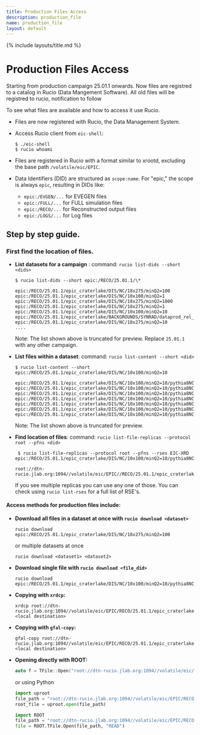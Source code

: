 ```yaml
---
title: Production Files Access
description: production_file
name: production_file
layout: default
---
```


{% include layouts/title.md %}

# Production Files Access

Starting from production campaign 25.01.1 onwards. Now files are registred to a catalog in Rucio (Data Mangement Software).
All old files will be registred to rucio, notification to follow

To see what files are available and how to access it use Rucio.

- Files are now registered with Rucio, the Data Management System.
- Access Rucio client from `eic-shell`:
    ```shell
    $ ./eic-shell
    $ rucio whoami
    ```

- Files are registered in Rucio with a format similar to xrootd, excluding the base path `/volatile/eic/EPIC`.
- Data Identifiers (DID) are structured as `scope:name`. For "epic," the scope is always `epic`, resulting in DIDs like:
    - `epic:/EVGEN/...` for EVEGEN files
    - `epic:/FULL/...` for FULL simulation files
    - `epic:/RECO/...` for Reconstructed output files
    - `epic:/LOGS/...` for Log files

## Step by step guide.
### First find the location of files.

- **List datasets for a campaign** :
    command: `rucio list-dids --short <dids>`
    ```shell
    $ rucio list-dids --short epic:/RECO/25.01.1/\*

    epic:/RECO/25.01.1/epic_craterlake/DIS/NC/18x275/minQ2=100
    epic:/RECO/25.01.1/epic_craterlake/DIS/NC/10x100/minQ2=1
    epic:/RECO/25.01.1/epic_craterlake/DIS/NC/18x275/minQ2=1000
    epic:/RECO/25.01.1/epic_craterlake/DIS/NC/18x275/minQ2=1
    epic:/RECO/25.01.1/epic_craterlake/DIS/NC/10x100/minQ2=10
    epic:/RECO/25.01.1/epic_craterlake/BACKGROUNDS/SYNRAD/dataprod_rel_1.0.0/18x275
    epic:/RECO/25.01.1/epic_craterlake/DIS/NC/18x275/minQ2=10
    ....
    ```
    Note: The list shown above is truncated for preview.
    Replace `25.01.1` with any other campaign.

- **List files within a dataset**:
    command: `rucio list-content --short <did>`
    ```shell
    $ rucio list-content --short epic:/RECO/25.01.1/epic_craterlake/DIS/NC/10x100/minQ2=10

    epic:/RECO/25.01.1/epic_craterlake/DIS/NC/10x100/minQ2=10/pythia8NCDIS_10x100_minQ2=10_beamEffects_xAngle=-0.025_hiDiv_5.1105.eicrecon.tree.edm4eic.root
    epic:/RECO/25.01.1/epic_craterlake/DIS/NC/10x100/minQ2=10/pythia8NCDIS_10x100_minQ2=10_beamEffects_xAngle=-0.025_hiDiv_5.1106.eicrecon.tree.edm4eic.root
    epic:/RECO/25.01.1/epic_craterlake/DIS/NC/10x100/minQ2=10/pythia8NCDIS_10x100_minQ2=10_beamEffects_xAngle=-0.025_hiDiv_5.1107.eicrecon.tree.edm4eic.root
    epic:/RECO/25.01.1/epic_craterlake/DIS/NC/10x100/minQ2=10/pythia8NCDIS_10x100_minQ2=10_beamEffects_xAngle=-0.025_hiDiv_5.1108.eicrecon.tree.edm4eic.root
    epic:/RECO/25.01.1/epic_craterlake/DIS/NC/10x100/minQ2=10/pythia8NCDIS_10x100_minQ2=10_beamEffects_xAngle=-0.025_hiDiv_5.1109.eicrecon.tree.edm4eic.root
    epic:/RECO/25.01.1/epic_craterlake/DIS/NC/10x100/minQ2=10/pythia8NCDIS_10x100_minQ2=10_beamEffects_xAngle=-0.025_hiDiv_5.1110.eicrecon.tree.edm4eic.root
    epic:/RECO/25.01.1/epic_craterlake/DIS/NC/10x100/minQ2=10/pythia8NCDIS_10x100_minQ2=10_beamEffects_xAngle=-0.025_hiDiv_5.1111.eicrecon.tree.edm4eic.root
    ```
     Note: The list shown above is truncated for preview.

- **Find location of files**:
    command: `rucio list-file-replicas --protocol root --pfns <did>`
    ```shell
     $ rucio list-file-replicas --protocol root --pfns --rses EIC-XRD epic:/RECO/25.01.1/epic_craterlake/DIS/NC/10x100/minQ2=10/pythia8NCDIS_10x100_minQ2=10_beamEffects_xAngle=-0.025_hiDiv_5.0255.eicrecon.tree.edm4eic.root

    root://dtn-rucio.jlab.org:1094//volatile/eic/EPIC//RECO/25.01.1/epic_craterlake/DIS/NC/10x100/minQ2=10/pythia8NCDIS_10x100_minQ2=10_beamEffects_xAngle=-0.025_hiDiv_5.0255.eicrecon.tree.edm4eic.root
    ```
    If you see multiple replicas you can use any one of those. You can check using `rucio list-rses` for a full list of RSE's.

#### Access methods for production files include:

- **Download all files in a dataset at once with `rucio download <dataset>`**
    ```shell
    rucio download epic:/RECO/25.01.1/epic_craterlake/DIS/NC/18x275/minQ2=100
    ```

    or multiple datasets at once
    ```shell
    rucio download <dataset1> <dataset2>
    ```

- **Download single file with `rucio download <file_did>`**
    ```shell
    rucio download epic:/RECO/25.01.1/epic_craterlake/DIS/NC/10x100/minQ2=10/pythia8NCDIS_10x100_minQ2=10_beamEffects_xAngle=-0.025_hiDiv_5.1105.eicrecon.tree.edm4eic.root
    ```

- **Copying with `xrdcp`:**
    ```shell
    xrdcp root://dtn-rucio.jlab.org:1094//volatile/eic/EPIC/RECO/25.01.1/epic_craterlake/DIS/NC/10x100/minQ2=10/pythia8NCDIS_10x100_minQ2=10_beamEffects_xAngle=-0.025_hiDiv_5.0255.eicrecon.tree.edm4eic.root <local destination>
    ```

- **Copying with `gfal-copy`:**
    ```shell
    gfal-copy root://dtn-rucio.jlab.org:1094//volatile/eic/EPIC/RECO/25.01.1/epic_craterlake/DIS/NC/10x100/minQ2=10/pythia8NCDIS_10x100_minQ2=10_beamEffects_xAngle=-0.025_hiDiv_5.0255.eicrecon.tree.edm4eic.root <local destination>
    ```

- **Opening directly with ROOT:**
    ```c++
    auto f = TFile::Open("root://dtn-rucio.jlab.org:1094//volatile/eic/EPIC/RECO/25.01.1/epic_craterlake/DIS/NC/10x100/minQ2=10/pythia8NCDIS_10x100_minQ2=10_beamEffects_xAngle=-0.025_hiDiv_5.0255.eicrecon.tree.edm4eic.root")
    ```
    or using Python
    ```python
    import uproot
    file_path = "root://dtn-rucio.jlab.org:1094//volatile/eic/EPIC/RECO/25.01.1/epic_craterlake/DIS/NC/10x100/minQ2=10/pythia8NCDIS_10x100_minQ2=10_beamEffects_xAngle=-0.025_hiDiv_5.0255.eicrecon.tree.edm4eic.root"
    root_file = uproot.open(file_path)
    ```

    ```python
    import ROOT
    file_path = "root://dtn-rucio.jlab.org:1094//volatile/eic/EPIC/RECO/25.01.1/epic_craterlake/DIS/NC/10x100/minQ2=10/pythia8NCDIS_10x100_minQ2=10_beamEffects_xAngle=-0.025_hiDiv_5.0255.eicrecon.tree.edm4eic.root"
    file = ROOT.TFile.Open(file_path, "READ")
    ```

